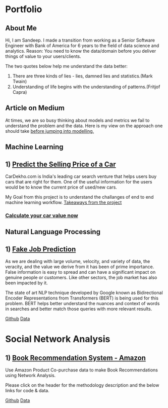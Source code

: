 # Portfolio
## About Me 
Hi, I am Sandeep. I made a transition from working as a Senior Software Engineer with Bank of America for 6 years to the field of data science and analytics.
Reason: You need to know the data/domain before you deliver things of value to your users/clients.

The two quotes below help me understand the data better:

1) There are three kinds of lies - lies, damned lies and statistics.(Mark Twain)
2) Understanding of life begins with the understanding of patterns.(Fritjof Capra)

## Article on Medium
At times, we are so busy thinking about models and metrics we fail to understand the problem and the data.
Here is my view on the approach one should take [before jumping into modelling.](https://medium.com/@sandeeptimilsina/before-you-jump-into-modelling-2ca5b727dac2)

## Machine Learning
## 1) [Predict the Selling Price of a Car](https://github.com/stimils2/car_selling_price_pred)
CarDekho.com is India's leading car search venture that helps users buy cars that are right for them.
One of the useful information for the users would be to know the current price of used/new cars.

My Goal from this project is to understand the challanges of end to end machine learning workflow. [Takeaways from the project](https://github.com/stimils2/car_selling_price_pred) 

### [Calculate your car value now](https://carpredsp.herokuapp.com/)      

## Natural Language Processing
## 1) [Fake Job Prediction](https://github.com/stimils2/Fake-Job-Prediction-Using-BERT)
As we are dealing with large volume, velocity, and variety of data, the veracity, and the value we derive from it has been of prime importance. False information is easy to spread and can have a significant impact on genuine people or customers. Like other sectors, the job market has also been impacted by it.

The state of art NLP technique developed by Google known as Bidirectional Encoder Representations from Transformers (BERT) is being used for this problem. BERT helps better understand the nuances and context of words in searches and better match those queries with more relevant results.

[Github](https://github.com/stimils2/Fake-Job-Prediction-Using-BERT/blob/master/fake%20job%20prediction.ipynb) [Data](http://emscad.samos.aegean.gr/)


# Social Network Analysis
## 1) [Book Recommendation System - Amazon](https://github.com/stimils2/Book-Recommendations-Amazon)
Use Amazon Product Co-purchase data to make Book Recommendations using Network Analysis.

Please click on the header for the methodology description and the below links for code & data.

[Github](https://github.com/stimils2/Book-Recommendations-Amazon/blob/master/recommendations.py) [Data](http://snap.stanford.edu/data/amazon-meta.html)
